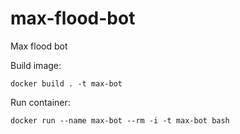 # max-flood-bot
Max flood bot

Build image:
```commandline
docker build . -t max-bot
```

Run container:
```commandline
docker run --name max-bot --rm -i -t max-bot bash
```
